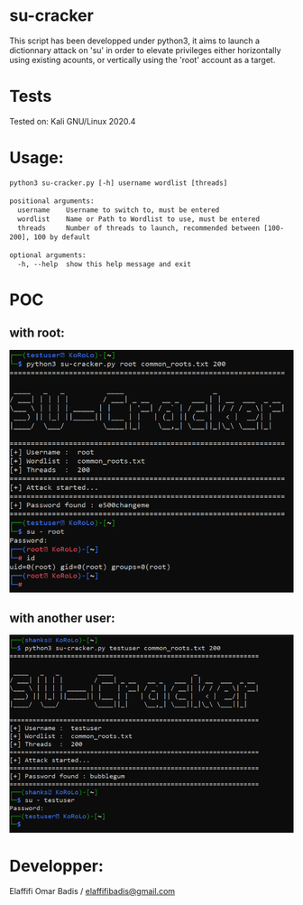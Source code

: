 # su-cracker
This script has been developped under python3, it aims to launch a dictionnary attack on 'su' in order to elevate privileges either horizontally using existing acounts, or vertically using the 'root' account as a target.

# Tests
Tested on: Kali GNU/Linux 2020.4 

# Usage:
```
python3 su-cracker.py [-h] username wordlist [threads]

positional arguments:
  username    Username to switch to, must be entered
  wordlist    Name or Path to Wordlist to use, must be entered
  threads     Number of threads to launch, recommended between [100-200], 100 by default

optional arguments:
  -h, --help  show this help message and exit
```

# POC
## with root:
![](Test_root.PNG)

## with another user:
![](Test_testuser.PNG)

# Developper:
Elaffifi Omar Badis / elaffifibadis@gmail.com

